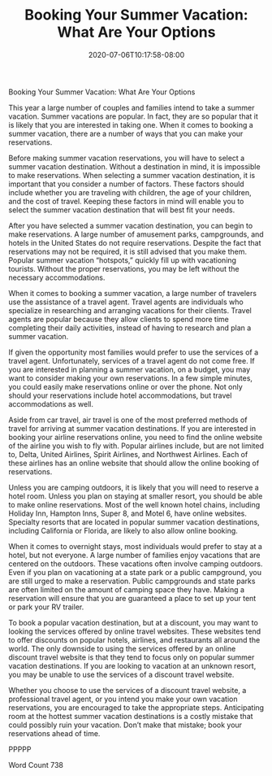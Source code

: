﻿---
title: "Booking Your Summer Vacation:  What Are Your Options"
date: 2020-07-06T10:17:58-08:00
description: "Summer Vacations Tips for Web Success"
featured_image: "/images/Summer Vacations.jpg"
tags: ["Summer Vacations"]
---

Booking Your Summer Vacation:  What Are Your Options

This year a large number of couples and families intend to take a summer vacation.  Summer vacations are popular.  In fact, they are so popular that it is likely that you are interested in taking one.  When it comes to booking a summer vacation, there are a number of ways that you can make your reservations.  

Before making summer vacation reservations, you will have to select a summer vacation destination.  Without a destination in mind, it is impossible to make reservations.  When selecting a summer vacation destination, it is important that you consider a number of factors. These factors should include whether you are traveling with children, the age of your children, and the cost of travel.  Keeping these factors in mind will enable you to select the summer vacation destination that will best fit your needs.

After you have selected a summer vacation destination, you can begin to make reservations.  A large number of amusement parks, campgrounds, and hotels in the United States do not require reservations.  Despite the fact that reservations may not be required, it is still advised that you make them.  Popular summer vacation “hotspots,” quickly fill up with vacationing tourists.  Without the proper reservations, you may be left without the necessary accommodations.  

When it comes to booking a summer vacation, a large number of travelers use the assistance of a travel agent.  Travel agents are individuals who specialize in researching and arranging vacations for their clients.  Travel agents are popular because they allow clients to spend more time completing their daily activities, instead of having to research and plan a summer vacation.  

If given the opportunity most families would prefer to use the services of a travel agent.  Unfortunately, services of a travel agent do not come free.  If you are interested in planning a summer vacation, on a budget, you may want to consider making your own reservations.  In a few simple minutes, you could easily make reservations online or over the phone.  Not only should your reservations include hotel accommodations, but travel accommodations as well.

Aside from car travel, air travel is one of the most preferred methods of travel for arriving at summer vacation destinations.  If you are interested in booking your airline reservations online, you need to find the online website of the airline you wish to fly with.  Popular airlines include, but are not limited to, Delta, United Airlines, Spirit Airlines, and Northwest Airlines.  Each of these airlines has an online website that should allow the online booking of reservations.

Unless you are camping outdoors, it is likely that you will need to reserve a hotel room.  Unless you plan on staying at smaller resort, you should be able to make online reservations.  Most of the well known hotel chains, including Holiday Inn, Hampton Inns, Super 8, and Motel 6, have online websites.  Specialty resorts that are located in popular summer vacation destinations, including California or Florida, are likely to also allow online booking.

When it comes to overnight stays, most individuals would prefer to stay at a hotel, but not everyone.  A large number of families enjoy vacations that are centered on the outdoors.  These vacations often involve camping outdoors.  Even if you plan on vacationing at a state park or a public campground, you are still urged to make a reservation.  Public campgrounds and state parks are often limited on the amount of camping space they have.  Making a reservation will ensure that you are guaranteed a place to set up your tent or park your RV trailer.

To book a popular vacation destination, but at a discount, you may want to looking the services offered by online travel websites.  These websites tend to offer discounts on popular hotels, airlines, and restaurants all around the world.  The only downside to using the services offered by an online discount travel website is that they tend to focus only on popular summer vacation destinations.  If you are looking to vacation at an unknown resort, you may be unable to use the services of a discount travel website. 

Whether you choose to use the services of a discount travel website, a professional travel agent, or you intend you make your own vacation reservations, you are encouraged to take the appropriate steps.  Anticipating room at the hottest summer vacation destinations is a costly mistake that could possibly ruin your vacation.  Don’t make that mistake; book your reservations ahead of time.   

PPPPP

Word Count 738


